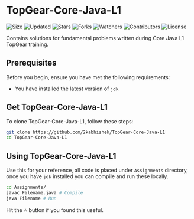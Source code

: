 # TopGear-Core-Java-L1

![Size](https://img.shields.io/github/repo-size/2kabhishek/TopGear-Core-Java-L1?style=plastic&color=0f0&label=Size)
![Updated](https://img.shields.io/github/last-commit/2kabhishek/TopGear-Core-Java-L1?style=plastic&color=f00&label=Updated)
![Stars](https://img.shields.io/github/stars/2kabhishek/TopGear-Core-Java-L1?style=plastic&color=ffc801&label=Stars)
![Forks](https://img.shields.io/github/forks/2kabhishek/TopGear-Core-Java-L1?style=plastic&color=003cff&label=Forks)
![Watchers](https://img.shields.io/github/watchers/2kabhishek/TopGear-Core-Java-L1?style=plastic&color=ff5500&label=Watchers)
![Contributors](https://img.shields.io/github/contributors/2kabhishek/TopGear-Core-Java-L1?style=plastic&color=f0f&label=Contributors)
![License](https://img.shields.io/github/license/2kabhishek/TopGear-Core-Java-L1?style=plastic&color=555&label=License)

Contains solutions for fundamental problems written during Core Java L1 TopGear training.

## Prerequisites

Before you begin, ensure you have met the following requirements:

- You have installed the latest version of `jdk`

## Get TopGear-Core-Java-L1

To clone TopGear-Core-Java-L1, follow these steps:

```bash
git clone https://github.com/2kabhishek/TopGear-Core-Java-L1
cd TopGear-Core-Java-L1
```

## Using TopGear-Core-Java-L1

Use this for your reference, all code is placed under `Assignments` directory, once you have `jdk` installed you can compile and run these locally.

```bash
cd Assignments/
javac Filename.java # Compile
java Filename # Run
```

Hit the :star: button if you found this useful.
